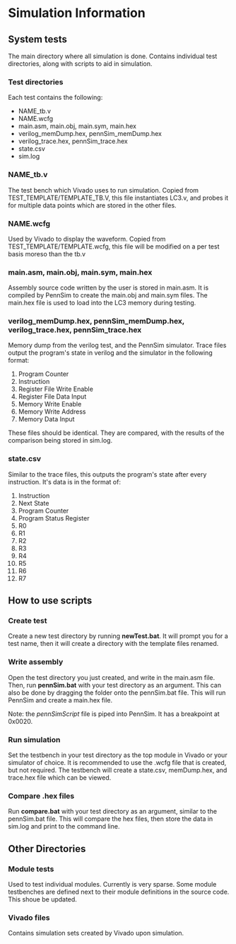 
# Simulation Information

## System tests

The main directory where all simulation is done.
Contains individual test directories, along with scripts to aid in simulation.

### Test directories

Each test contains the following:

- NAME_tb.v
- NAME.wcfg
- main.asm, main.obj, main.sym, main.hex
- verilog_memDump.hex, pennSim_memDump.hex
- verilog_trace.hex, pennSim_trace.hex
- state.csv
- sim.log

### NAME_tb.v

The test bench which Vivado uses to run simulation. 
Copied from TEST_TEMPLATE/TEMPLATE_TB.V, this file instantiates LC3.v, and
probes it for multiple data points which are stored in the other files.

### NAME.wcfg

Used by Vivado to display the waveform. Copied from TEST_TEMPLATE/TEMPLATE.wcfg,
this file will be modified on a per test basis moreso than the tb.v

### main.asm, main.obj, main.sym, main.hex

Assembly source code written by the user is stored in main.asm. It is 
compiled by PennSim to create the main.obj and main.sym files. 
The main.hex file is used to load into the LC3 memory during testing.

### verilog_memDump.hex, pennSim_memDump.hex, verilog_trace.hex, pennSim_trace.hex

Memory dump from the verilog test, and the PennSim simulator. 
Trace files output the program's state in verilog and the simulator in the following format:
1. Program Counter
2. Instruction 
3. Register File Write Enable
4. Register File Data Input
5. Memory Write Enable
6. Memory Write Address
7. Memory Data Input 

These files should be identical. 
They are compared, with the results of the comparison being stored in sim.log.

### state.csv

Similar to the trace files, this outputs the program's state after every instruction.
It's data is in the format of:
1. Instruction
1. Next State 
1. Program Counter
1. Program Status Register
1. R0
1. R1
1. R2
1. R3
1. R4
1. R5
1. R6
1. R7

## How to use scripts

### Create test

Create a new test directory by running **newTest.bat**.
It will prompt you for a test name, then it will create a
directory with the template files renamed.

### Write assembly

Open the test directory you just created, and write in the main.asm file.
Then, run **pennSim.bat** with your test directory as an argument.
This can also be done by dragging the folder onto the pennSim.bat file.
This will run PennSim and create a main.hex file.

Note: the *pennSimScript* file is piped into PennSim. It has a breakpoint at 0x0020.

### Run simulation

Set the testbench in your test directory as the top module in Vivado or your simulator of choice.
It is recommended to use the .wcfg file that is created, but not required.
The testbench will create a state.csv, memDump.hex, and trace.hex file which can be viewed.

### Compare .hex files

Run **compare.bat** with your test directory as an argument, similar to the pennSim.bat file.
This will compare the hex files, then store the data in sim.log and print to the command line.


## Other Directories

### Module tests
	
Used to test individual modules. 
Currently is very sparse.
Some module testbenches are defined next to their module definitions in the source code.
This shoue be updated.

### Vivado files

Contains simulation sets created by Vivado upon simulation.

